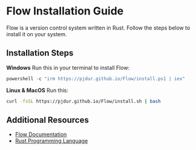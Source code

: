 # Flow Installation Guide

Flow is a version control system written in Rust. Follow the steps below to install it on your system.

## Installation Steps

**Windows**
Run this in your terminal to install Flow:
```powershell
powershell -c "irm https://pjdur.github.io/Flow/install.ps1 | iex"
```

**Linux & MacOS**
Run this:
```bash
curl -fsSL https://pjdur.github.io/Flow/install.sh | bash
```

## Additional Resources

- [Flow Documentation](https://github.com/Pjdur/flow/wiki)
- [Rust Programming Language](https://www.rust-lang.org/)
